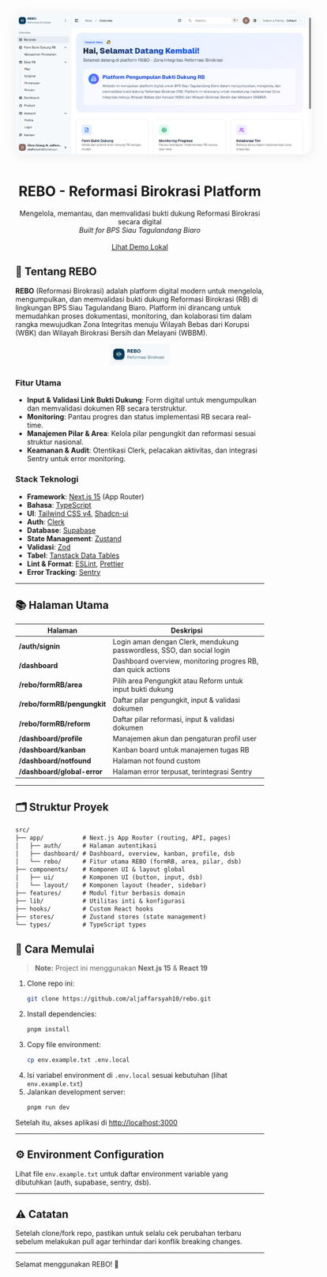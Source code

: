 <div align="center">
  <img src="/public/Homepage_rebo.png" alt="REBO Homepage" style="max-width: 600px; border-radius: 16px; box-shadow: 0 4px 24px #0001; margin-bottom: 16px;" />
</div>

<div align="center">
  <h1><strong>REBO - Reformasi Birokrasi Platform</strong></h1>
  <div>Mengelola, memantau, dan memvalidasi bukti dukung Reformasi Birokrasi secara digital</div>
  <div><em>Built for BPS Siau Tagulandang Biaro</em></div>
  <br />
  <a href="/rebo">Lihat Demo Lokal</a>
</div>

## 🚀 Tentang REBO

**REBO** (Reformasi Birokrasi) adalah platform digital modern untuk mengelola, mengumpulkan, dan memvalidasi bukti dukung Reformasi Birokrasi (RB) di lingkungan BPS Siau Tagulandang Biaro. Platform ini dirancang untuk memudahkan proses dokumentasi, monitoring, dan kolaborasi tim dalam rangka mewujudkan Zona Integritas menuju Wilayah Bebas dari Korupsi (WBK) dan Wilayah Birokrasi Bersih dan Melayani (WBBM).

<div align="center">
  <img src="/public/assets/logo_rebo.png" alt="Logo REBO" width="120" />
</div>

### Fitur Utama

- **Input & Validasi Link Bukti Dukung**: Form digital untuk mengumpulkan dan memvalidasi dokumen RB secara terstruktur.
- **Monitoring**: Pantau progres dan status implementasi RB secara real-time.
- **Manajemen Pilar & Area**: Kelola pilar pengungkit dan reformasi sesuai struktur nasional.
- **Keamanan & Audit**: Otentikasi Clerk, pelacakan aktivitas, dan integrasi Sentry untuk error monitoring.

### Stack Teknologi

- **Framework**: [Next.js 15](https://nextjs.org/13) (App Router)
- **Bahasa**: [TypeScript](https://www.typescriptlang.org)
- **UI**: [Tailwind CSS v4](https://tailwindcss.com), [Shadcn-ui](https://ui.shadcn.com)
- **Auth**: [Clerk](https://clerk.com/)
- **Database**: [Supabase](https://supabase.com/)
- **State Management**: [Zustand](https://zustand-demo.pmnd.rs)
- **Validasi**: [Zod](https://zod.dev)
- **Tabel**: [Tanstack Data Tables](https://ui.shadcn.com/docs/components/data-table)
- **Lint & Format**: [ESLint](https://eslint.org), [Prettier](https://prettier.io)
- **Error Tracking**: [Sentry](https://sentry.io/)

---

## 📚 Halaman Utama

| Halaman                     | Deskripsi                                                              |
| --------------------------- | ---------------------------------------------------------------------- |
| **/auth/signin**            | Login aman dengan Clerk, mendukung passwordless, SSO, dan social login |
| **/dashboard**              | Dashboard overview, monitoring progres RB, dan quick actions           |
| **/rebo/formRB/area**       | Pilih area Pengungkit atau Reform untuk input bukti dukung             |
| **/rebo/formRB/pengungkit** | Daftar pilar pengungkit, input & validasi dokumen                      |
| **/rebo/formRB/reform**     | Daftar pilar reformasi, input & validasi dokumen                       |
| **/dashboard/profile**      | Manajemen akun dan pengaturan profil user                              |
| **/dashboard/kanban**       | Kanban board untuk manajemen tugas RB                                  |
| **/dashboard/notfound**     | Halaman not found custom                                               |
| **/dashboard/global-error** | Halaman error terpusat, terintegrasi Sentry                            |

---

## 🗂️ Struktur Proyek

```plaintext
src/
├── app/           # Next.js App Router (routing, API, pages)
│   ├── auth/      # Halaman autentikasi
│   ├── dashboard/ # Dashboard, overview, kanban, profile, dsb
│   └── rebo/      # Fitur utama REBO (formRB, area, pilar, dsb)
├── components/    # Komponen UI & layout global
│   ├── ui/        # Komponen UI (button, input, dsb)
│   └── layout/    # Komponen layout (header, sidebar)
├── features/      # Modul fitur berbasis domain
├── lib/           # Utilitas inti & konfigurasi
├── hooks/         # Custom React hooks
├── stores/        # Zustand stores (state management)
└── types/         # TypeScript types
```

## 🚦 Cara Memulai

> **Note:** Project ini menggunakan **Next.js 15** & **React 19**

1. Clone repo ini:
   ```bash
   git clone https://github.com/aljaffarsyah10/rebo.git
   ```
2. Install dependencies:
   ```bash
   pnpm install
   ```
3. Copy file environment:
   ```bash
   cp env.example.txt .env.local
   ```
4. Isi variabel environment di `.env.local` sesuai kebutuhan (lihat `env.example.txt`)
5. Jalankan development server:
   ```bash
   pnpm run dev
   ```

Setelah itu, akses aplikasi di [http://localhost:3000](http://localhost:3000)

---

## ⚙️ Environment Configuration

Lihat file `env.example.txt` untuk daftar environment variable yang dibutuhkan (auth, supabase, sentry, dsb).

---

## ⚠️ Catatan

Setelah clone/fork repo, pastikan untuk selalu cek perubahan terbaru sebelum melakukan pull agar terhindar dari konflik breaking changes.

---

Selamat menggunakan REBO! 🚀
